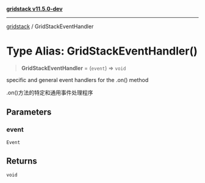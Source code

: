 [**gridstack v11.5.0-dev**](../README.md)

***

[gridstack](../globals.md) / GridStackEventHandler

# Type Alias: GridStackEventHandler()

> **GridStackEventHandler** = (`event`) => `void`

specific and general event handlers for the .on() method

.on()方法的特定和通用事件处理程序

## Parameters

### event

`Event`

## Returns

`void`

